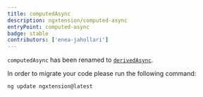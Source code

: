 ```yaml
---
title: computedAsync
description: ngxtension/computed-async
entryPoint: computed-async
badge: stable
contributors: ['enea-jahollari']
---
```


`computedAsync` has been renamed to [`derivedAsync`](/utilities/signals/derived-async).

In order to migrate your code please run the following command:

```bash
ng update ngxtension@latest
```
